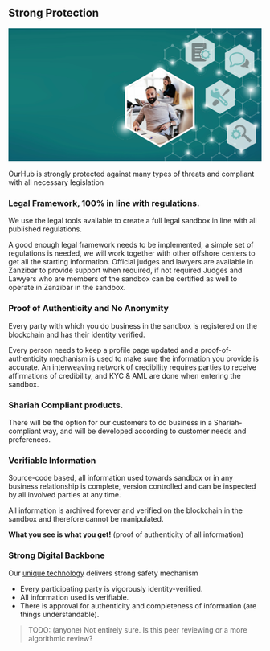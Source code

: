 
## Strong Protection

![](img/security.png)  

OurHub is strongly protected against many types of threats and compliant with all necessary legislation


### Legal Framework, 100% in line with regulations.

We use the legal tools available to create a full legal sandbox in line with all published regulations. 

A good enough legal framework needs to be implemented, a simple set of regulations is needed, we will work together with other offshore centers to get all the starting information. Official judges and lawyers are available in Zanzibar to provide support when required, if not required Judges and Lawyers who are members of the sandbox can be certified as well to operate in Zanzibar in the sandbox.

### Proof of Authenticity and No Anonymity 

Every party with which you do business in the sandbox is registered on the blockchain and has their identity verified.

Every person needs to keep a profile page updated and a proof-of-authenticity mechanism is used to make sure the information you provide is accurate. An interweaving network of credibility requires parties to receive affirmations of credibility, and KYC & AML are done when entering the sandbox.

### Shariah Compliant products.

There will be the option for our customers to do business in a Shariah-compliant way, and will be developed according to customer needs and preferences.

### Verifiable Information

Source-code based, all information used towards sandbox or in any business relationship is complete, version controlled and can be inspected by all involved parties at any time. 

All information is archived forever and verified on the blockchain in the sandbox and therefore cannot be manipulated.

**What you see is what you get!** (proof of authenticity of all information)

### Strong Digital Backbone

Our [unique technology](../ourtown/community_digital_backbone.md) delivers strong safety mechanism

* Every participating party is vigorously identity-verified.
* All information used is verifiable.
* There is approval for authenticity and completeness of information (are things understandable).

> TODO: (anyone) Not entirely sure. Is this peer reviewing or a more algorithmic review?
